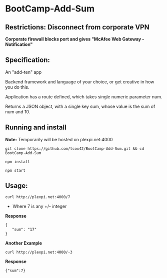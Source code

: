 # BootCamp-Add-Sum

## Restrictions: Disconnect from corporate VPN 
**Corporate firewall blocks port and gives "McAfee Web Gateway - Notification"**

## Specification:
An "add-ten" app

Backend framework and language of your choice, or get creative in how you do this.

Application has a route defined, which takes single numeric parameter num.

Returns a JSON object, with a single key sum, whose value is the sum of num and 10.

## Running and install
**Note:** Temporarily will be hosted on plexpi.net:4000

`git clone https://github.com/tcox42/BootCamp-Add-Sum.git && cd BootCamp-Add-Sum`

`npm install`

`npm start`


## Usage:

``curl http://plexpi.net:4000/7``
* Where 7 is any +/- integer

**Response**

```
{
   "sum": "17"
}
 ```
**Another Example**

`curl http://plexpi.net:4000/-3`

**Response**

`{"sum":7}`
